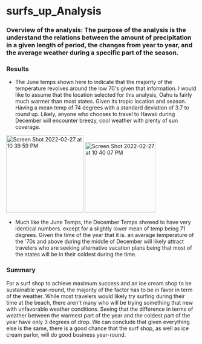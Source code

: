 # surfs_up_Analysis
### Overview of the analysis: The purpose of the analysis is the understand the relations between the amount of precipitation in a given length of period, the changes from year to year, and the average weather during a specific part of the season. 
### Results 
* The June temps shown here to indicate that the majority of the temperature revolves around the low 70's given that information. I would like to assume that the location selected for this analysis, Oahu is fairly much warmer than most states. Given its tropic location and season. Having a mean temp of 74 degrees with a standard deviation of 3.7 to round up. Likely, anyone who chooses to travel to Hawaii during December will encounter breezy, cool weather with plenty of sun coverage.

<img width="204" alt="Screen Shot 2022-02-27 at 10 39 59 PM" src="https://user-images.githubusercontent.com/92479644/155940930-9c843d21-f4ac-4ca6-94d8-0abe4edcd7bc.png"> <img width="186" alt="Screen Shot 2022-02-27 at 10 40 07 PM" src="https://user-images.githubusercontent.com/92479644/155940939-76222823-66ad-48ad-bfa7-e7e660f2c9b8.png">
* Much like the June Temps, the December Temps showed to have very identical numbers. except for a slightly lower mean of temp being 71 degrees. Given the time of the year that it is. an average temperature of the '70s and above during the middle of December will likely attract travelers who are seeking alternative vacation plans being that most of the states will be in their coldest during the time.
### Summary 
For a surf shop to achieve maximum success and an ice cream shop to be sustainable year-round, the majority of the factor has to be in favor in term of the weather. While most travelers would likely try surfing during their time at the beach, there aren't many who will be trying something that new with unfavorable weather conditions. Seeing that the difference in terms of weather between the warmest part of the year and the coldest part of the year have only 3 degrees of drop. We can conclude that given everything else is the same, there is a good chance that the surf shop, as well as ice cream parlor, will do good business year-round.
